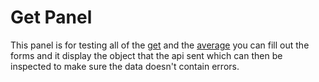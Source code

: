 # Get Panel 

This panel is for testing all of the [get](../../API/FrontEnd/Controllers/GetController.md) and the [average](../../API/FrontEnd/Controllers/AverController.md) you can fill out the forms and it display the object that the api sent which can then be inspected to make sure the data doesn't contain errors. 
